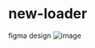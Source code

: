 # new-loader


figma design
![image](https://user-images.githubusercontent.com/99986214/231314858-b64e1110-3257-4836-9dd5-1c8a828821d8.png)
